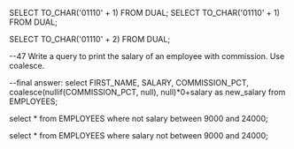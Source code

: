SELECT TO_CHAR('01110' + 1) FROM DUAL;
SELECT TO_CHAR('01110' + 1) FROM DUAL;

SELECT TO_CHAR('01110' + 2) FROM DUAL;



--47 Write a query to print the salary of an employee with commission. Use coalesce.

--final answer:
select FIRST_NAME, SALARY, COMMISSION_PCT, coalesce(nullif(COMMISSION_PCT, null), null)*0+salary as new_salary
from EMPLOYEES;



select *
from EMPLOYEES
where not salary between 9000 and 24000;

select *
from EMPLOYEES
where salary not between 9000 and 24000;